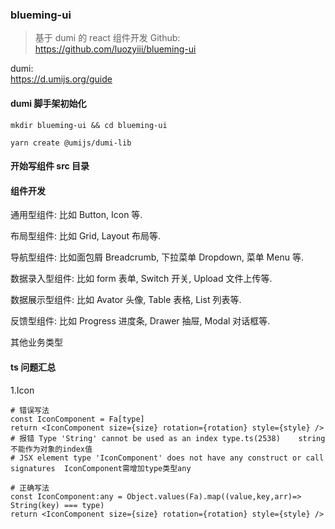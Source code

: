 ### blueming-ui

> 基于 dumi 的 react 组件开发
> Github:  
> https://github.com/luozyiii/blueming-ui

dumi:  
https://d.umijs.org/guide

#### dumi 脚手架初始化

```
mkdir blueming-ui && cd blueming-ui

yarn create @umijs/dumi-lib
```

#### 开始写组件 src 目录

#### 组件开发

通用型组件: 比如 Button, Icon 等.

布局型组件: 比如 Grid, Layout 布局等.

导航型组件: 比如面包屑 Breadcrumb, 下拉菜单 Dropdown, 菜单 Menu 等.

数据录入型组件: 比如 form 表单, Switch 开关, Upload 文件上传等.

数据展示型组件: 比如 Avator 头像, Table 表格, List 列表等.

反馈型组件: 比如 Progress 进度条, Drawer 抽屉, Modal 对话框等.

其他业务类型

#### ts 问题汇总

1.Icon

```
# 错误写法
const IconComponent = Fa[type]
return <IconComponent size={size} rotation={rotation} style={style} />
# 报错 Type 'String' cannot be used as an index type.ts(2538)    string不能作为对象的index值
# JSX element type 'IconComponent' does not have any construct or call signatures  IconComponent需增加type类型any

# 正确写法
const IconComponent:any = Object.values(Fa).map((value,key,arr)=> String(key) === type)
return <IconComponent size={size} rotation={rotation} style={style} />
```
